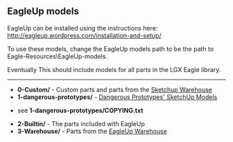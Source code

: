 ## EagleUp models

EagleUp can be installed using the instructions here: http://eagleup.wordpress.com/installation-and-setup/

To use these models, change the EagleUp models path to be the path to Eagle-Resources\EagleUp-models\. 

Eventually This should include models for all parts in the LGX Eagle library.

-----

 * **0-Custom/** - Custom parts and parts from the [Sketchup Warehouse](http://sketchup.google.com/3dwarehouse/)
 * **1-dangerous-prototypes/** - [Dangerous Prototypes' SketchUp Models](http://dangerous-prototypes-open-hardware.googlecode.com/svn/trunk/Eagle_Part_Library/SketchUp_Part_Models/)
  - see **1-dangerous-prototypes/COPYING.txt**
 * **2-Builtin/** - The parts included with EagleUp
 * **3-Warehouse/** - Parts from the [EagleUp Warehouse](http://eagleup.wordpress.com/warehouse/)
 
